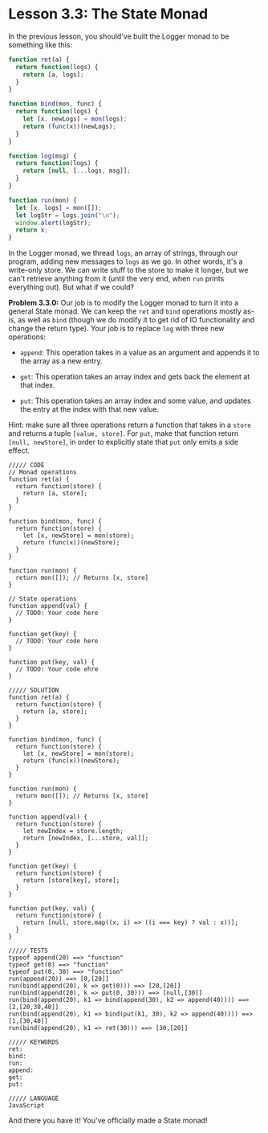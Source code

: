# Lesson 3.3: The State Monad

In the previous lesson, you should've built the Logger monad to be something like this:

```javascript
function ret(a) {
  return function(logs) {
    return [a, logs];
  }
}

function bind(mon, func) {
  return function(logs) {
    let [x, newLogs] = mon(logs):
    return (func(x))(newLogs);
  }
}

function log(msg) {
  return function(logs) {
    return [null, [...logs, msg]];
  }
}

function run(mon) {
  let [x, logs] = mon([]);
  let logStr = logs.join("\n");
  window.alert(logStr);
  return x;
}
```

In the Logger monad, we thread `logs`, an array of strings, through our program, adding new messages to `logs` as we go. In other words, it's a write-only store. We can write stuff to the store to make it longer, but we can't retrieve anything from it (until the very end, when `run` prints everything out). But what if we could?

**Problem 3.3.0:** Our job is to modify the Logger monad to turn it into a general State monad. We can keep the `ret` and `bind` operations mostly as-is, as well as `bind` (though we do modify it to get rid of IO functionality and change the return type). Your job is to replace `log` with three new operations:

- `append`: This operation takes in a value as an argument and appends it to the array as a new entry.

- `get`: This operation takes an array index and gets back the element at that index.

- `put`: This operation takes an array index and some value, and updates the entry at the index with that new value.

Hint: make sure all three operations return a function that takes in a `store` and returns a tuple `[value, store]`. For `put`, make that function return `[null, newStore]`, in order to explicitly state that `put` only emits a side effect.

```problem
///// CODE
// Monad operations
function ret(a) {
  return function(store) {
    return [a, store];
  }
}

function bind(mon, func) {
  return function(store) {
    let [x, newStore] = mon(store);
    return (func(x))(newStore);
  }
}

function run(mon) {
  return mon([]); // Returns [x, store]
}

// State operations
function append(val) {
  // TODO: Your code here
}

function get(key) {
  // TODO: Your code here
}

function put(key, val) {
  // TODO: Your code ehre
}

///// SOLUTION
function ret(a) {
  return function(store) {
    return [a, store];
  }
}

function bind(mon, func) {
  return function(store) {
    let [x, newStore] = mon(store);
    return (func(x))(newStore);
  }
}

function run(mon) {
  return mon([]); // Returns [x, store]
}

function append(val) {
  return function(store) {
    let newIndex = store.length;
    return [newIndex, [...store, val]];
  }
}

function get(key) {
  return function(store) {
    return [store[key], store];
  }
}

function put(key, val) {
  return function(store) {
    return [null, store.map((x, i) => ((i === key) ? val : x))];
  }
}

///// TESTS
typeof append(20) ==> "function"
typeof get(0) ==> "function"
typeof put(0, 30) ==> "function"
run(append(20)) ==> [0,[20]]
run(bind(append(20), k => get(0))) ==> [20,[20]]
run(bind(append(20), k => put(0, 30))) ==> [null,[30]]
run(bind(append(20), k1 => bind(append(30), k2 => append(40)))) ==> [2,[20,30,40]]
run(bind(append(20), k1 => bind(put(k1, 30), k2 => append(40)))) ==> [1,[30,40]]
run(bind(append(20), k1 => ret(30))) ==> [30,[20]]

///// KEYWORDS
ret:
bind:
run:
append:
get:
put:

///// LANGUAGE
JavaScript
```

And there you have it! You've officially made a State monad!